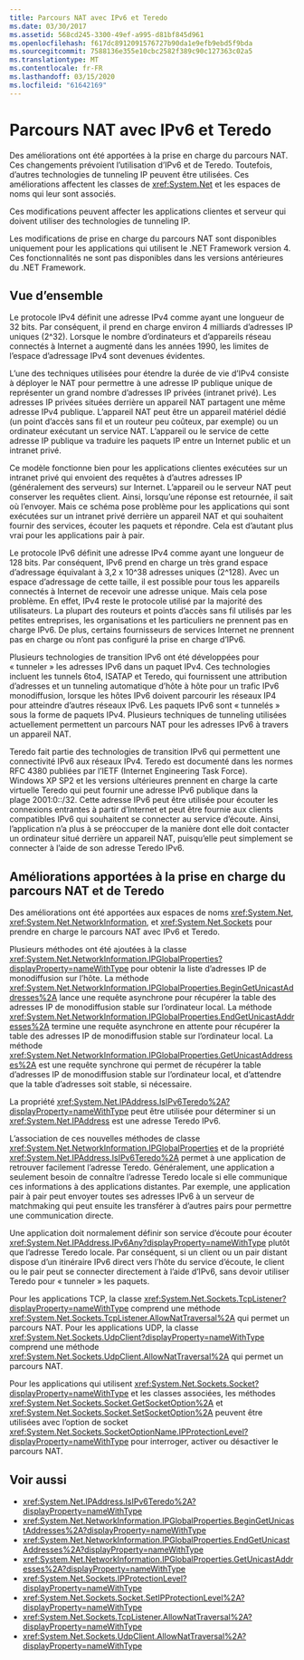```yaml
---
title: Parcours NAT avec IPv6 et Teredo
ms.date: 03/30/2017
ms.assetid: 568cd245-3300-49ef-a995-d81bf845d961
ms.openlocfilehash: f617dc8912091576727b90da1e9efb9ebd5f9bda
ms.sourcegitcommit: 7588136e355e10cbc2582f389c90c127363c02a5
ms.translationtype: MT
ms.contentlocale: fr-FR
ms.lasthandoff: 03/15/2020
ms.locfileid: "61642169"
---
```

# <a name="nat-traversal-using-ipv6-and-teredo"></a>Parcours NAT avec IPv6 et Teredo
Des améliorations ont été apportées à la prise en charge du parcours NAT. Ces changements prévoient l’utilisation d’IPv6 et de Teredo. Toutefois, d’autres technologies de tunneling IP peuvent être utilisées. Ces améliorations affectent les classes de <xref:System.Net> et les espaces de noms qui leur sont associés.  
  
 Ces modifications peuvent affecter les applications clientes et serveur qui doivent utiliser des technologies de tunneling IP.  
  
 Les modifications de prise en charge du parcours NAT sont disponibles uniquement pour les applications qui utilisent le .NET Framework version 4. Ces fonctionnalités ne sont pas disponibles dans les versions antérieures du .NET Framework.  
  
## <a name="overview"></a>Vue d’ensemble  
 Le protocole IPv4 définit une adresse IPv4 comme ayant une longueur de 32 bits. Par conséquent, il prend en charge environ 4 milliards d’adresses IP uniques (2^32). Lorsque le nombre d’ordinateurs et d’appareils réseau connectés à Internet a augmenté dans les années 1990, les limites de l’espace d’adressage IPv4 sont devenues évidentes.  
  
 L’une des techniques utilisées pour étendre la durée de vie d’IPv4 consiste à déployer le NAT pour permettre à une adresse IP publique unique de représenter un grand nombre d’adresses IP privées (intranet privé). Les adresses IP privées situées derrière un appareil NAT partagent une même adresse IPv4 publique. L’appareil NAT peut être un appareil matériel dédié (un point d’accès sans fil et un routeur peu coûteux, par exemple) ou un ordinateur exécutant un service NAT. L’appareil ou le service de cette adresse IP publique va traduire les paquets IP entre un Internet public et un intranet privé.  
  
 Ce modèle fonctionne bien pour les applications clientes exécutées sur un intranet privé qui envoient des requêtes à d’autres adresses IP (généralement des serveurs) sur Internet. L’appareil ou le serveur NAT peut conserver les requêtes client. Ainsi, lorsqu’une réponse est retournée, il sait où l’envoyer. Mais ce schéma pose problème pour les applications qui sont exécutées sur un intranet privé derrière un appareil NAT et qui souhaitent fournir des services, écouter les paquets et répondre. Cela est d’autant plus vrai pour les applications pair à pair.  
  
 Le protocole IPv6 définit une adresse IPv4 comme ayant une longueur de 128 bits. Par conséquent, IPv6 prend en charge un très grand espace d’adressage équivalant à 3,2 x 10^38 adresses uniques (2^128). Avec un espace d’adressage de cette taille, il est possible pour tous les appareils connectés à Internet de recevoir une adresse unique. Mais cela pose problème. En effet, IPv4 reste le protocole utilisé par la majorité des utilisateurs. La plupart des routeurs et points d’accès sans fil utilisés par les petites entreprises, les organisations et les particuliers ne prennent pas en charge IPv6. De plus, certains fournisseurs de services Internet ne prennent pas en charge ou n’ont pas configuré la prise en charge d’IPv6.  
  
 Plusieurs technologies de transition IPv6 ont été développées pour « tunneler » les adresses IPv6 dans un paquet IPv4. Ces technologies incluent les tunnels 6to4, ISATAP et Teredo, qui fournissent une attribution d’adresses et un tunneling automatique d’hôte à hôte pour un trafic IPv6 monodiffusion, lorsque les hôtes IPv6 doivent parcourir les réseaux IP4 pour atteindre d’autres réseaux IPv6. Les paquets IPv6 sont « tunnelés » sous la forme de paquets IPv4. Plusieurs techniques de tunneling utilisées actuellement permettent un parcours NAT pour les adresses IPv6 à travers un appareil NAT.  
  
 Teredo fait partie des technologies de transition IPv6 qui permettent une connectivité IPv6 aux réseaux IPv4. Teredo est documenté dans les normes RFC 4380 publiées par l’IETF (Internet Engineering Task Force). Windows XP SP2 et les versions ultérieures prennent en charge la carte virtuelle Teredo qui peut fournir une adresse IPv6 publique dans la plage 2001:0::/32. Cette adresse IPv6 peut être utilisée pour écouter les connexions entrantes à partir d’Internet et peut être fournie aux clients compatibles IPv6 qui souhaitent se connecter au service d’écoute. Ainsi, l’application n’a plus à se préoccuper de la manière dont elle doit contacter un ordinateur situé derrière un appareil NAT, puisqu’elle peut simplement se connecter à l’aide de son adresse Teredo IPv6.  
  
## <a name="enhancements-to-support-nat-traversal-and-teredo"></a>Améliorations apportées à la prise en charge du parcours NAT et de Teredo  
 Des améliorations ont été apportées aux espaces de noms <xref:System.Net>, <xref:System.Net.NetworkInformation>, et <xref:System.Net.Sockets> pour prendre en charge le parcours NAT avec IPv6 et Teredo.  
  
 Plusieurs méthodes ont été ajoutées à la classe <xref:System.Net.NetworkInformation.IPGlobalProperties?displayProperty=nameWithType> pour obtenir la liste d’adresses IP de monodiffusion sur l’hôte. La méthode <xref:System.Net.NetworkInformation.IPGlobalProperties.BeginGetUnicastAddresses%2A> lance une requête asynchrone pour récupérer la table des adresses IP de monodiffusion stable sur l’ordinateur local. La méthode <xref:System.Net.NetworkInformation.IPGlobalProperties.EndGetUnicastAddresses%2A> termine une requête asynchrone en attente pour récupérer la table des adresses IP de monodiffusion stable sur l’ordinateur local. La méthode <xref:System.Net.NetworkInformation.IPGlobalProperties.GetUnicastAddresses%2A> est une requête synchrone qui permet de récupérer la table d’adresses IP de monodiffusion stable sur l’ordinateur local, et d’attendre que la table d’adresses soit stable, si nécessaire.  
  
 La propriété <xref:System.Net.IPAddress.IsIPv6Teredo%2A?displayProperty=nameWithType> peut être utilisée pour déterminer si un <xref:System.Net.IPAddress> est une adresse Teredo IPv6.  
  
 L’association de ces nouvelles méthodes de classe <xref:System.Net.NetworkInformation.IPGlobalProperties> et de la propriété <xref:System.Net.IPAddress.IsIPv6Teredo%2A> permet à une application de retrouver facilement l’adresse Teredo. Généralement, une application a seulement besoin de connaître l’adresse Teredo locale si elle communique ces informations à des applications distantes. Par exemple, une application pair à pair peut envoyer toutes ses adresses IPv6 à un serveur de matchmaking qui peut ensuite les transférer à d’autres pairs pour permettre une communication directe.  
  
 Une application doit normalement définir son service d’écoute pour écouter <xref:System.Net.IPAddress.IPv6Any?displayProperty=nameWithType> plutôt que l’adresse Teredo locale. Par conséquent, si un client ou un pair distant dispose d’un itinéraire IPv6 direct vers l’hôte du service d’écoute, le client ou le pair peut se connecter directement à l’aide d’IPv6, sans devoir utiliser Teredo pour « tunneler » les paquets.  
  
 Pour les applications TCP, la classe <xref:System.Net.Sockets.TcpListener?displayProperty=nameWithType> comprend une méthode <xref:System.Net.Sockets.TcpListener.AllowNatTraversal%2A> qui permet un parcours NAT. Pour les applications UDP, la classe <xref:System.Net.Sockets.UdpClient?displayProperty=nameWithType> comprend une méthode <xref:System.Net.Sockets.UdpClient.AllowNatTraversal%2A> qui permet un parcours NAT.  
  
 Pour les applications qui utilisent <xref:System.Net.Sockets.Socket?displayProperty=nameWithType> et les classes associées, les méthodes <xref:System.Net.Sockets.Socket.GetSocketOption%2A> et <xref:System.Net.Sockets.Socket.SetSocketOption%2A> peuvent être utilisées avec l’option de socket <xref:System.Net.Sockets.SocketOptionName.IPProtectionLevel?displayProperty=nameWithType> pour interroger, activer ou désactiver le parcours NAT.  
  
## <a name="see-also"></a>Voir aussi

- <xref:System.Net.IPAddress.IsIPv6Teredo%2A?displayProperty=nameWithType>
- <xref:System.Net.NetworkInformation.IPGlobalProperties.BeginGetUnicastAddresses%2A?displayProperty=nameWithType>
- <xref:System.Net.NetworkInformation.IPGlobalProperties.EndGetUnicastAddresses%2A?displayProperty=nameWithType>
- <xref:System.Net.NetworkInformation.IPGlobalProperties.GetUnicastAddresses%2A?displayProperty=nameWithType>
- <xref:System.Net.Sockets.IPProtectionLevel?displayProperty=nameWithType>
- <xref:System.Net.Sockets.Socket.SetIPProtectionLevel%2A?displayProperty=nameWithType>
- <xref:System.Net.Sockets.TcpListener.AllowNatTraversal%2A?displayProperty=nameWithType>
- <xref:System.Net.Sockets.UdpClient.AllowNatTraversal%2A?displayProperty=nameWithType>
